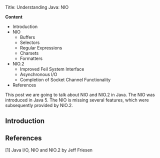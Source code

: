 Title: Understanding Java: NIO

**Content**

- Introduction
- NIO
  - Buffers
  - Selectors
  - Regular Expressions
  - Charsets
  - Formatters
- NIO.2
  - Improved Feil System Interface
  - Asynchronous I/O
  - Completion of Socket Channel Functionality
- References

This post we are going to talk about NIO and NIO.2 in Java. The NIO was introduced in Java 5. The NIO is missing several features, which were subsequently provided by NIO.2.

## Introduction



## References

[1] Java I/O, NIO and NIO.2 by Jeff Friesen